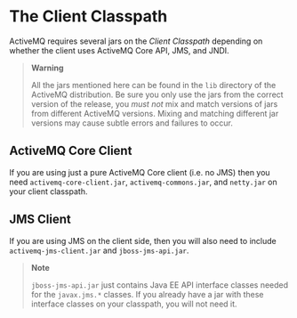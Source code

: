# The Client Classpath

ActiveMQ requires several jars on the *Client Classpath* depending on
whether the client uses ActiveMQ Core API, JMS, and JNDI.

> **Warning**
>
> All the jars mentioned here can be found in the `lib` directory of the
> ActiveMQ distribution. Be sure you only use the jars from the correct
> version of the release, you *must not* mix and match versions of jars
> from different ActiveMQ versions. Mixing and matching different jar
> versions may cause subtle errors and failures to occur.

## ActiveMQ Core Client

If you are using just a pure ActiveMQ Core client (i.e. no JMS) then you
need `activemq-core-client.jar`, `activemq-commons.jar`, and `netty.jar`
on your client classpath.

## JMS Client

If you are using JMS on the client side, then you will also need to
include `activemq-jms-client.jar` and `jboss-jms-api.jar`.

> **Note**
>
> `jboss-jms-api.jar` just contains Java EE API interface classes needed
> for the `javax.jms.*` classes. If you already have a jar with these
> interface classes on your classpath, you will not need it.
